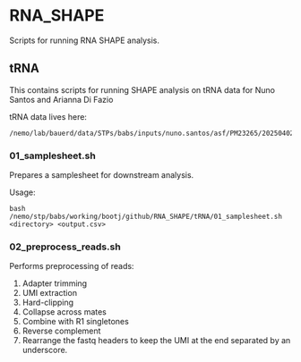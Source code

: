 # RNA_SHAPE
Scripts for running RNA SHAPE analysis.

## tRNA

This contains scripts for running SHAPE analysis on tRNA data for Nuno Santos and Arianna Di Fazio

tRNA data lives here:
```
/nemo/lab/bauerd/data/STPs/babs/inputs/nuno.santos/asf/PM23265/20250402_LH00442_0108_B22YLV3LT3/fastq
```

### 01_samplesheet.sh

Prepares a samplesheet for downstream analysis.

Usage: 
```
bash /nemo/stp/babs/working/bootj/github/RNA_SHAPE/tRNA/01_samplesheet.sh <directory> <output.csv>
```

### 02_preprocess_reads.sh

Performs preprocessing of reads:
1. Adapter trimming
2. UMI extraction
3. Hard-clipping
4. Collapse across mates
5. Combine with R1 singletones
6. Reverse complement
7. Rearrange the fastq headers to keep the UMI at the end separated by an underscore.